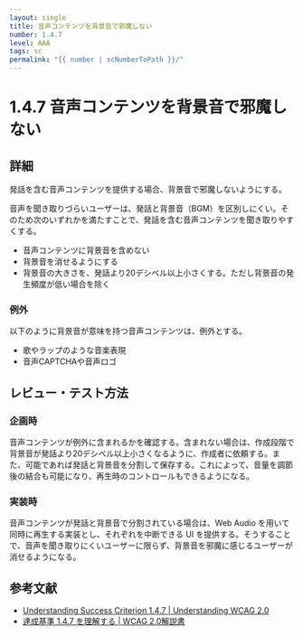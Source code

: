 ```yaml
---
layout: single
title: 音声コンテンツを背景音で邪魔しない
number: 1.4.7
level: AAA
tags: sc
permalink: "{{ number | scNumberToPath }}/"
---
```


# 1.4.7 音声コンテンツを背景音で邪魔しない

## 詳細

発話を含む音声コンテンツを提供する場合、背景音で邪魔しないようにする。

音声を聞き取りづらいユーザーは、発話と背景音（BGM）を区別しにくい。そのため次のいずれかを満たすことで、発話を含む音声コンテンツを聞き取りやすくする。

- 音声コンテンツに背景音を含めない
- 背景音を消せるようにする
- 背景音の大きさを、発話より20デシベル以上小さくする。ただし背景音の発生頻度が低い場合を除く

### 例外

以下のように背景音が意味を持つ音声コンテンツは、例外とする。

- 歌やラップのような音楽表現
- 音声CAPTCHAや音声ロゴ

## レビュー・テスト方法

### 企画時

音声コンテンツが例外に含まれるかを確認する。含まれない場合は、作成段階で背景音が発話より20デシベル以上小さくなるように、作成者に依頼する。また、可能であれば発話と背景音を分割して保存する。これによって、音量を調節後の結合も可能になり、再生時のコントロールもできるようになる。

### 実装時

音声コンテンツが発話と背景音で分割されている場合は、Web Audio を用いて同時に再生する実装とし、それぞれを中断できる UI を提供する。そうすることで、音声を聞き取りにくいユーザーに限らず、背景音を邪魔に感じるユーザーが消せるようになる。

## 参考文献

- [Understanding Success Criterion 1.4.7 | Understanding WCAG 2.0](https://www.w3.org/TR/UNDERSTANDING-WCAG20/visual-audio-contrast-noaudio.html)
- [達成基準 1.4.7 を理解する | WCAG 2.0解説書](https://waic.jp/docs/UNDERSTANDING-WCAG20/visual-audio-contrast-noaudio.html)
